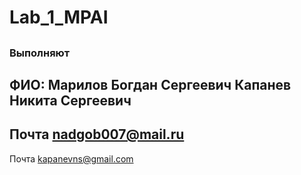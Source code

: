 # Lab_1_MPAI 
## 
### Выполняют
ФИО:
   Марилов Богдан Сергеевич
   Капанев Никита Сергеевич
---
Почта <nadgob007@mail.ru>
---
Почта <kapanevns@gmail.com>
